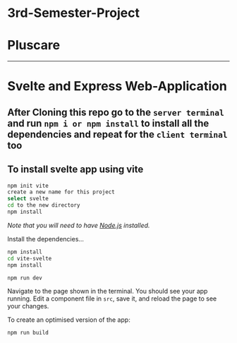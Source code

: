 ﻿# 3rd-Semester-Project 
 # Pluscare

---

# Svelte and Express Web-Application

## After Cloning this repo go to the `server terminal` and run `npm i or npm install` to install all the dependencies and repeat for the `client terminal` too

## To install svelte app using vite

```bash
npm init vite
create a new name for this project
select svelte
cd to the new directory 
npm install
```

*Note that you will need to have [Node.js](https://nodejs.org) installed.*

Install the dependencies...

```bash
npm install
cd vite-svelte
npm install
```

```bash
npm run dev
```

Navigate to the page shown in the terminal. You should see your app running. Edit a component file in `src`, save it, and reload the page to see your changes.


To create an optimised version of the app:

```bash
npm run build
```
